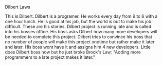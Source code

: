 Dilbert Laws

This is Dilbert. Dilbert is a programer. He works every day from 9 to 6 with a one hour lunch. He is good at his job, but the world is out to make his job difficult. These are his stories. 
	Dilbert project is running late and is called into his bosses  office. His boss asks Dilbert how many more developers will be needed to complete this project. Dilbert tries to convince his boss that no number of people will make this project onetime but rather make it later and later. His boss wont have it and assigns him 4 new developers. 
	Little does Dilbert boss now but he just broke Brook's Law: "Adding more programmers to a late project makes it later."
